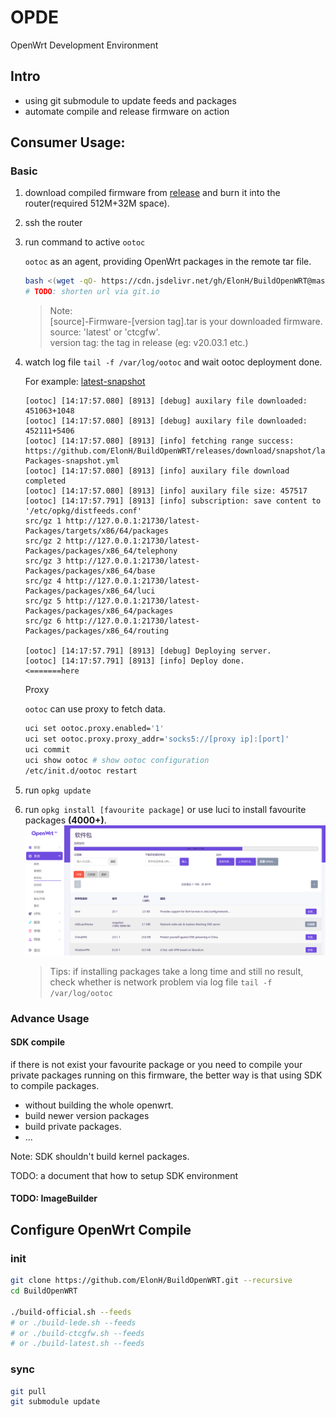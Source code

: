# OPDE
OpenWrt Development Environment

## Intro
- using git submodule to update feeds and packages
- automate compile and release firmware on action

## Consumer Usage:

### Basic
1. download compiled firmware from [release](https://github.com/ElonH/BuildOpenWRT/releases) and burn it into the router(required 512M+32M space).
2. ssh the router
3. run command to active `ootoc`

    `ootoc` as an agent, providing OpenWrt packages in the remote tar file.
    ``` bash
    bash <(wget -qO- https://cdn.jsdelivr.net/gh/ElonH/BuildOpenWRT@master/feeds/scripts/activate-ootoc.sh) [source] [version tag]
    # TODO: shorten url via git.io
    ```
    > Note:  
    > [source]-Firmware-[version tag].tar is your downloaded firmware.  
    > source: 'latest' or 'ctcgfw'.  
    > version tag: the tag in release (eg: v20.03.1 etc.)

4. watch log file `tail -f /var/log/ootoc` and wait ootoc deployment done.

    For example: [latest-snapshot](https://github.com/ElonH/BuildOpenWRT/releases/tag/snapshot)
    ```
    [ootoc] [14:17:57.080] [8913] [debug] auxilary file downloaded: 451063+1048
    [ootoc] [14:17:57.080] [8913] [debug] auxilary file downloaded: 452111+5406
    [ootoc] [14:17:57.080] [8913] [info] fetching range success: https://github.com/ElonH/BuildOpenWRT/releases/download/snapshot/latest-Packages-snapshot.yml
    [ootoc] [14:17:57.080] [8913] [info] auxilary file download completed
    [ootoc] [14:17:57.080] [8913] [info] auxilary file size: 457517
    [ootoc] [14:17:57.791] [8913] [info] subscription: save content to '/etc/opkg/distfeeds.conf'
    src/gz 1 http://127.0.0.1:21730/latest-Packages/targets/x86/64/packages
    src/gz 2 http://127.0.0.1:21730/latest-Packages/packages/x86_64/telephony
    src/gz 3 http://127.0.0.1:21730/latest-Packages/packages/x86_64/base
    src/gz 4 http://127.0.0.1:21730/latest-Packages/packages/x86_64/luci
    src/gz 5 http://127.0.0.1:21730/latest-Packages/packages/x86_64/packages
    src/gz 6 http://127.0.0.1:21730/latest-Packages/packages/x86_64/routing

    [ootoc] [14:17:57.791] [8913] [debug] Deploying server.
    [ootoc] [14:17:57.791] [8913] [info] Deploy done.                                                             <=======here
    ```
    Proxy

    `ootoc` can use proxy to fetch data.
    ``` bash
    uci set ootoc.proxy.enabled='1'
    uci set ootoc.proxy.proxy_addr='socks5://[proxy ip]:[port]'
    uci commit
    uci show ootoc # show ootoc configuration
    /etc/init.d/ootoc restart
    ```

5. run `opkg update`
6. run `opkg install [favourite package]` or use luci to install favourite packages **(4000+)**.
    ![luci-app-opkg](asset/luci-app-opkg.png)
    > Tips: if installing packages take a long time and still no result, check whether is network problem via log file `tail -f /var/log/ootoc`

### Advance Usage
#### SDK compile

if there is not exist your favourite package or you need to compile your private packages running on this firmware, the better way is that using SDK to compile packages.

- without building the whole openwrt.
- build newer version packages
- build private packages.
- ...

Note: SDK shouldn't build kernel packages.

TODO: a document that how to setup SDK environment

#### TODO: ImageBuilder


## Configure OpenWrt Compile

### init

```bash
git clone https://github.com/ElonH/BuildOpenWRT.git --recursive
cd BuildOpenWRT

./build-official.sh --feeds
# or ./build-lede.sh --feeds
# or ./build-ctcgfw.sh --feeds
# or ./build-latest.sh --feeds
```

### sync

``` bash
git pull
git submodule update
```
